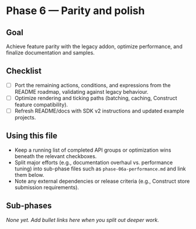 # Phase 6 — Parity and polish

## Goal
Achieve feature parity with the legacy addon, optimize performance, and finalize documentation and samples.

## Checklist
- [ ] Port the remaining actions, conditions, and expressions from the README roadmap, validating against legacy behaviour.
- [ ] Optimize rendering and ticking paths (batching, caching, Construct feature compatibility).
- [ ] Refresh README/docs with SDK v2 instructions and updated example projects.

## Using this file
- Keep a running list of completed API groups or optimization wins beneath the relevant checkboxes.
- Split major efforts (e.g., documentation overhaul vs. performance tuning) into sub-phase files such as `phase-06a-performance.md` and link them below.
- Note any external dependencies or release criteria (e.g., Construct store submission requirements).

## Sub-phases
_None yet. Add bullet links here when you split out deeper work._
